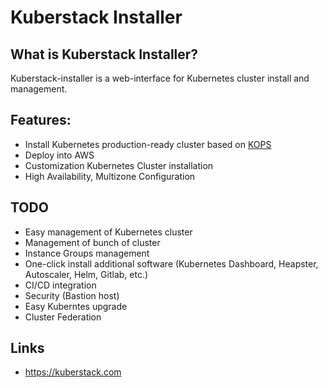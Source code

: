 # Kuberstack Installer

## What is Kuberstack Installer?

Kuberstack-installer is a web-interface for Kubernetes cluster install and management.

## Features:

* Install Kubernetes production-ready cluster based on [KOPS](https://github.com/kubernetes/kops)
* Deploy into AWS
* Customization Kubernetes Cluster installation
* High Availability, Multizone Configuration


## TODO
* Easy management of Kubernetes cluster
* Management of bunch of cluster
* Instance Groups management
* One-click install additional software (Kubernetes Dashboard, Heapster, Autoscaler, Helm, Gitlab, etc.)
* CI/СD integration
* Security (Bastion host)
* Easy Kuberntes upgrade
* Cluster Federation

## Links
* https://kuberstack.com